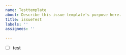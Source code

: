 ```yaml
---
name: Testtemplate
about: Describe this issue template's purpose here.
title: issueTest
labels: ''
assignees: ''

---
```


-[ ] test
